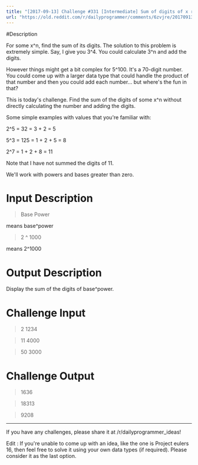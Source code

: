 ```yaml
---
title: "[2017-09-13] Challenge #331 [Intermediate] Sum of digits of x raised to n"
url: "https://old.reddit.com/r/dailyprogrammer/comments/6zvjre/20170913_challenge_331_intermediate_sum_of_digits/"
---
```


#Description

For some x^n, find the sum of its digits. The solution to this problem is extremely simple. Say, I give you 3^4. You could calculate 3^n and add the digits.

However things might get a bit complex for 5^100. It's a 70-digit  number. You could come up with a larger data type that could handle the product of that number and then you could add each number... but where's the fun in that?

This is today's challenge. Find the sum of the digits of some x^n without directly calculating the number and adding the digits.

Some simple examples with values that you're familiar with:

2^5 = 32 = 3 + 2 = 5

5^3 = 125 = 1 + 2 + 5 = 8

2^7 = 1 + 2 + 8 = 11 

Note that I have not summed the digits of 11. 

We'll work with powers and bases greater than zero. 

# Input Description 

> Base Power

means base^power

> 2 ^ 1000

means 2^1000

# Output Description

Display the sum of the digits of base^power.

# Challenge Input

> 2 1234

> 11 4000 

> 50 3000

# Challenge Output 

>1636

>18313

> 9208

----------------------------

If you have any challenges, please share it at /r/dailyprogrammer_ideas!

Edit : If you're unable to come up with an idea, like the one is Project eulers 16, then feel free to solve it using your own data types (if required). Please consider it as the last option. 